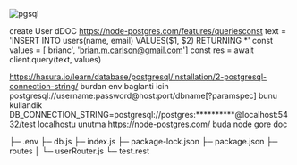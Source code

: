 
![pgsql](https://github.com/Msolmaz4/pgsql_node/assets/86296198/805ab83c-8c64-4f8a-989c-8b65cf391fd1)






create User dDOC
https://node-postgres.com/features/queriesconst
 text = 'INSERT INTO users(name, email) VALUES($1, $2) RETURNING *'
const values = ['brianc', 'brian.m.carlson@gmail.com']
 const res = await client.query(text, values)




https://hasura.io/learn/database/postgresql/installation/2-postgresql-connection-string/
burdan env baglanti icin postgresql://username:password@host:port/dbname[?paramspec] bunu kullandik
DB_CONNECTION_STRING=postgresql://postgres:**********@localhost:5432/test localhostu unutma
https://node-postgres.com/ buda node gore doc






├─ .env
├─ db.js
├─ index.js
├─ package-lock.json
├─ package.json
├─ routes
│  └─ userRouter.js
└─ test.rest

```
